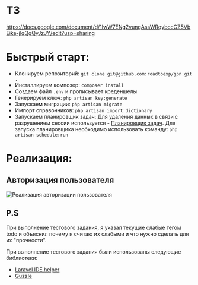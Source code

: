 # ТЗ
https://docs.google.com/document/d/1lwW7ENg2vungAssWRqybccGZ5VbEike-jlqQgQyJzJY/edit?usp=sharing

# Быстрый старт:

- Клонируем репозиторий: ```git clone git@github.com:roadtoexp/gpn.git .```
- Инсталлируем композер: ```composer install```
- Создаем файл ```.env``` и прописывает креденшелы
- Генерируем ключ: ```php artisan key:generate```
- Запускаем миграции: ```php artisan migrate```
- Импорт справочников: ```php artisan import:dictionary```
- Запускаем планировщик задач:
Для удаления данных в связи с разрушением сессии используется - [Планировщик задач](https://laravel.com/docs/5.8/scheduling). 
Для запуска планировщика необходимо использовать команду: 
```php artisan schedule:run```


# Реализация:
## Авторизация пользователя

![Реализация авторизации пользователя](https://github.com/roadtoexp/gpn/blob/master/readme/auth.png)


## P.S

При выполнение тестового задания, я указал текущие слабые тегом todo и объяснил почему я считаю их слабыми 
и что нужно сделать для их "прочности".

При выполнение тестового задания были использованы следующие библиотеки:
- [Laravel IDE helper](https://github.com/barryvdh/laravel-ide-helper)
- [Guzzle](https://github.com/guzzle/guzzle)
